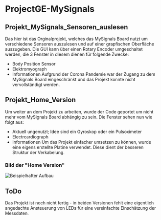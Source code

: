# ProjectGE-MySignals

## Projekt_MySignals_Sensoren_auslesen
Das hier ist das Orginalprojekt, welches das MySignals Board nutzt um verschiedene Sensoren auszulesen und auf einer grapfischen Oberfläche auszugeben.
Die GUI kann über einen Rotary Encoder umgeschaltet werden, die 3 Fenster in diesem dienen für folgende Zwecke:
- Body Position Sensor
- Elektromyograph
- Informationen
Aufgrund der Corona Pandemie war der Zugang zu dem MySignals Board eingeschränkt und das Projekt konnte nicht vervollständigt werden.

## Projekt_Home_Version
Um weiter an dem Projekt zu arbeiten, wurde der Code geportet um nicht mehr vom MySignals Board abhängig zu sein. Die Fenster sehen nun wie folgt aus:
- Aktuell ungenutzt; Idee sind ein Gyroskop oder ein Pulsoximeter
- Electrcardiograph
- Informationen
Um das Projekt einfacher umsetzen zu können, wurde eine eigens erstellte Platine verwendet. Diese dient der besseren Struktur der Verkabelung.
### Bild der "Home Version"
![Beispielhafter Aufbau](https://github.com/dont-ask-why/ProjectGE-MySignals/blob/main/Home_Version_Example.png)
## ToDo
Das Projekt ist noch nicht fertig - in beiden Versionen fehlt eine eigentlich angedachte Ansteuerung von LEDs für eine vereinfachte Einschätzung der Messdaten.
